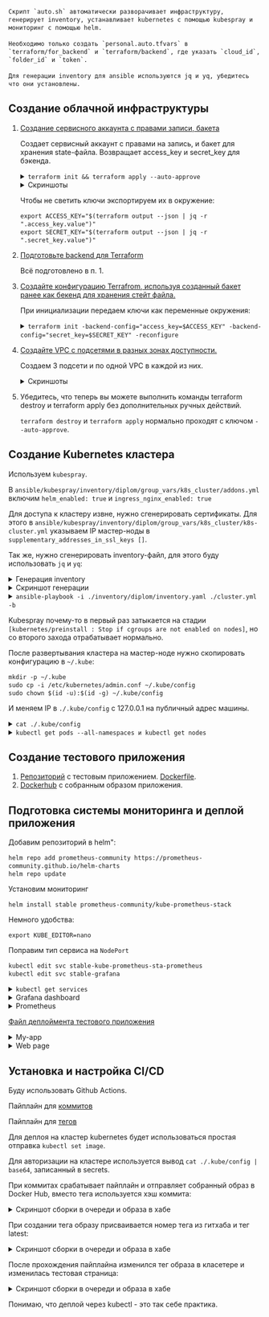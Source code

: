     Скрипт `auto.sh` автоматически разворачивает инфраструктуру, генерирует inventory, устанавливает kubernetes с помощью kubespray и мониторинг с помощью helm.

    Необходимо только создать `personal.auto.tfvars` в `terraform/for_backend` и `terraform/backend`, где указать `cloud_id`, `folder_id` и `token`.

    Для генерации inventory для ansible используются jq и yq, убедитесь что они установлены.

## Создание облачной инфраструктуры

1. [Создание сервисного аккаунта с правами записи, бакета](./terraform/for_backend/)

    Создает сервисный аккаунт с правами на запись, и бакет для хранения state-файла. Возвращает access_key и secret_key для бэкенда.

    <details>
      <summary> <code>terraform init && terraform apply --auto-approve </code></summary>

        ➜  diplom git:(main) ✗ cd ./terraform/for_backend 
        ➜  for_backend git:(main) ✗ terraform init && terraform apply --auto-approve
        Initializing the backend...
        Initializing provider plugins...
        - Finding latest version of yandex-cloud/yandex...
        - Installing yandex-cloud/yandex v0.147.0...
        - Installed yandex-cloud/yandex v0.147.0 (unauthenticated)
        Terraform has created a lock file .terraform.lock.hcl to record the provider
        selections it made above. Include this file in your version control repository
        so that Terraform can guarantee to make the same selections by default when
        you run "terraform init" in the future.
        
        Terraform has been successfully initialized!
        
        You may now begin working with Terraform. Try running "terraform plan" to see
        any changes that are required for your infrastructure. All Terraform commands
        should now work.
        
        If you ever set or change modules or backend configuration for Terraform,
        rerun this command to reinitialize your working directory. If you forget, other
        commands will detect it and remind you to do so if necessary.
        
        Terraform used the selected providers to generate the following execution plan.         Resource actions are indicated with the following symbols:
          + create
        
        Terraform will perform the following actions:
        
          # yandex_iam_service_account.sa will be created
          + resource "yandex_iam_service_account" "sa" {
              + created_at  = (known after apply)
              + description = "diplom-sa"
              + folder_id   = (sensitive value)
              + id          = (known after apply)
              + name        = "diplom"
            }
        
          # yandex_iam_service_account_static_access_key.sa-static-key will be created
          + resource "yandex_iam_service_account_static_access_key" "sa-static-key" {
              + access_key                   = (known after apply)
              + created_at                   = (known after apply)
              + description                  = "static access key for object storage"
              + encrypted_secret_key         = (known after apply)
              + id                           = (known after apply)
              + key_fingerprint              = (known after apply)
              + output_to_lockbox_version_id = (known after apply)
              + secret_key                   = (sensitive value)
              + service_account_id           = (known after apply)
            }
        
          # yandex_resourcemanager_folder_iam_member.sa-editor will be created
          + resource "yandex_resourcemanager_folder_iam_member" "sa-editor" {
              + folder_id = (sensitive value)
              + id        = (known after apply)
              + member    = (known after apply)
              + role      = "editor"
            }
        
          # yandex_storage_bucket.diplom_bucket will be created
          + resource "yandex_storage_bucket" "diplom_bucket" {
              + access_key            = (known after apply)
              + acl                   = (known after apply)
              + bucket                = "kirsanov-diplom-bucket"
              + bucket_domain_name    = (known after apply)
              + default_storage_class = (known after apply)
              + folder_id             = (known after apply)
              + force_destroy         = false
              + id                    = (known after apply)
              + policy                = (known after apply)
              + secret_key            = (sensitive value)
              + website_domain        = (known after apply)
              + website_endpoint      = (known after apply)
        
              + anonymous_access_flags (known after apply)
        
              + grant (known after apply)
        
              + versioning (known after apply)
            }
        
        Plan: 4 to add, 0 to change, 0 to destroy.
        
        Changes to Outputs:
          + access_key = (sensitive value)
          + secret_key = (sensitive value)
        yandex_iam_service_account.sa: Creating...
        yandex_iam_service_account.sa: Creation complete after 2s [id=ajec9m12o0oe7kecnbeb]
        yandex_iam_service_account_static_access_key.sa-static-key: Creating...
        yandex_resourcemanager_folder_iam_member.sa-editor: Creating...
        yandex_iam_service_account_static_access_key.sa-static-key: Creation complete after         2s [id=aje7kiijgg7g7c2l4kf2]
        yandex_storage_bucket.diplom_bucket: Creating...
        yandex_resourcemanager_folder_iam_member.sa-editor: Creation complete after 3s         [id=b1g65ggbv0fmdj4bp782/editor/serviceAccount:ajec9m12o0oe7kecnbeb]
        yandex_storage_bucket.diplom_bucket: Creation complete after 3s         [id=kirsanov-diplom-bucket]
        
        Apply complete! Resources: 4 added, 0 changed, 0 destroyed.
        
        Outputs:
        
        access_key = <sensitive>
        secret_key = <sensitive>
    </details>

    <details>
      <summary> Скриншоты </summary>
      
      Сервисный аккаунт
      ![Service account](./images/1.png)

      Бакет
      ![Bucket](./images/2.png)

    </details>

    Чтобы не светить ключи экспортируем их в окружение:

    ```
    export ACCESS_KEY="$(terraform output --json | jq -r ".access_key.value")"
    export SECRET_KEY="$(terraform output --json | jq -r ".secret_key.value")"

    ```

2. [Подготовьте backend для Terraform](./terraform/for_backend/)

    Всё подготовлено в п. 1.

3. [Создайте конфигурацию Terrafrom, используя созданный бакет ранее как бекенд для хранения стейт файла.](./terraform/backend/providers.tf)

    При инициализации передаем ключи как переменные окружения:

    <details>
      <summary> <code>terraform init -backend-config="access_key=$ACCESS_KEY" -backend-config="secret_key=$SECRET_KEY" -reconfigure </code></summary>
    
        backend git:(main) ✗ terraform init -backend-config="access_key=$ACCESS_KEY" -backend-config="secret_key=$SECRET_KEY" -reconfigure
        Initializing the backend...

        Successfully configured the backend "s3"! Terraform will automatically
        use this backend unless the backend configuration changes.
        Initializing provider plugins...
        - Finding latest version of yandex-cloud/yandex...
        - Installing yandex-cloud/yandex v0.147.0...
        - Installed yandex-cloud/yandex v0.147.0 (unauthenticated)
        Terraform has created a lock file .terraform.lock.hcl to record the provider
        selections it made above. Include this file in your version control repository
        so that Terraform can guarantee to make the same selections by default when
        you run "terraform init" in the future.

        Terraform has been successfully initialized!

        You may now begin working with Terraform. Try running "terraform plan" to see
        any changes that are required for your infrastructure. All Terraform commands
        should now work.

        If you ever set or change modules or backend configuration for Terraform,
        rerun this command to reinitialize your working directory. If you forget, other
        commands will detect it and remind you to do so if necessary.
    </details>


4. [Создайте VPC с подсетями в разных зонах доступности.](./terraform/backend/vpc.tf)

    Создаем 3 подсети и по одной VPC в каждой из них.

    <details>
      <summary> Скриншоты </summary>

      `terraform apply --auto-approve`
      ![terraform apply](./images/3.png)

      State-file

      ![state-file](./images/4.png)

      VM`s

      ![vm`s](./images/5.png)
    </details>

5. Убедитесь, что теперь вы можете выполнить команды terraform destroy и terraform apply без дополнительных ручных действий.

    `terraform destroy` и `terraform apply` нормально проходят с ключом `--auto-approve`.


## Создание Kubernetes кластера

Используем `kubespray`.

В `ansible/kubespray/inventory/diplom/group_vars/k8s_cluster/addons.yml` включим `helm_enabled: true` и `ingress_nginx_enabled: true`

Для доступа к кластеру извне, нужно сгенерировать сертификаты. Для этого в `ansible/kubespray/inventory/diplom/group_vars/k8s_cluster/k8s-cluster.yml` указываем IP мастер-ноды в `supplementary_addresses_in_ssl_keys []`.

Так же, нужно сгенерировать inventory-файл, для этого буду использовать `jq` и `yq`:
<details>
  <summary> Генерация inventory </summary>
    
    terraform output --json | jq -r '
      {
        all: {
          hosts: (
            .ips.value | to_entries |
            map({
              (.key): {
                ansible_host: .value,
                ansible_user: "ubuntu"
              }
            }) | add
          ),
          children: {
            kube_control_plane: { hosts: { "master": null } },
            kube_node: { hosts: { "node1": null, "node2": null } },
            etcd: { hosts: { "master": null } },
            k8s_cluster: {
              children: {
                kube_control_plane: null,
                kube_node: null
              }
            }
          }
        }
      }' | yq -P > ../../ansible/kubespray/inventory/diplom/inventory.yaml

</details>

<details>
  <summary> Скриншот генерации </summary>
    
![inventory](./images/6.png)
</details>


<details>
  <summary><code>ansible-playbook -i ./inventory/diplom/inventory.yaml ./cluster.yml -b</code></summary>

![playbook](./images/7.png)
 </details> 


Kubespray почему-то в первый раз затыкается на стадии `[kubernetes/preinstall : Stop if cgroups are not enabled on nodes]`, но со второго захода отрабатывает нормально.

После развертывания кластера на мастер-ноде нужно скопировать конфигурацию в `~/.kube`:

    mkdir -p ~/.kube
    sudo cp -i /etc/kubernetes/admin.conf ~/.kube/config
    sudo chown $(id -u):$(id -g) ~/.kube/config

И меняем IP в `./.kube/config` с 127.0.0.1 на публичный адрес машины.

<details>
  <summary><code>cat ./.kube/config</code></summary>

![playbook](./images/8.png)
 </details> 

<details>
  <summary><code>kubectl get pods --all-namespaces и kubectl get nodes</code></summary>

        ubuntu@master:~$ kubectl get pods --all-namespaces 
        NAMESPACE       NAME                                       READY   STATUS    RESTARTS       AGE
        ingress-nginx   ingress-nginx-controller-r2kzk             1/1     Running   0              118s
        ingress-nginx   ingress-nginx-controller-s9kzl             1/1     Running   0              118s
        kube-system     calico-kube-controllers-85c5d47cb8-kjlcx   1/1     Running   0              2m20s
        kube-system     calico-node-2krxv                          1/1     Running   0              2m47s
        kube-system     calico-node-6c6k9                          1/1     Running   0              2m47s
        kube-system     calico-node-gmfkh                          1/1     Running   0              2m47s
        kube-system     coredns-84668b4497-67h7h                   1/1     Running   0              107s
        kube-system     coredns-84668b4497-kc8xz                   1/1     Running   0              113s
        kube-system     dns-autoscaler-56cb45595c-9m6hb            1/1     Running   0              112s
        kube-system     kube-apiserver-master                      1/1     Running   0              4m26s
        kube-system     kube-controller-manager-master             1/1     Running   2 (4m9s ago)   4m28s
        kube-system     kube-proxy-9nt5m                           1/1     Running   0              3m22s
        kube-system     kube-proxy-jrltn                           1/1     Running   0              3m22s
        kube-system     kube-proxy-plfvl                           1/1     Running   0              3m22s
        kube-system     kube-scheduler-master                      1/1     Running   1              4m26s
        kube-system     nginx-proxy-node1                          1/1     Running   0              3m24s
        kube-system     nginx-proxy-node2                          1/1     Running   0              3m25s
        kube-system     nodelocaldns-glg8r                         1/1     Running   0              109s
        kube-system     nodelocaldns-l4fg8                         1/1     Running   0              108s
        kube-system     nodelocaldns-wmd64                         1/1     Running   0              108s
        ubuntu@master:~$ kubectl get nodes
        NAME     STATUS   ROLES           AGE     VERSION
        master   Ready    control-plane   5m48s   v1.33.2
        node1    Ready    <none>          4m45s   v1.33.2
        node2    Ready    <none>          4m45s   v1.33.2


 </details> 



## Создание тестового приложения

1. [Репозиторий](https://github.com/kirs-kirill/diplom-app) с тестовым приложением. [Dockerfile](https://github.com/kirs-kirill/diplom-app/blob/main/dockerfile).
2. [Dockerhub](https://hub.docker.com/repository/docker/kirskirill/diplomapp/) с собранным образом приложения.

## Подготовка cистемы мониторинга и деплой приложения

Добавим репозиторий в helm":

    helm repo add prometheus-community https://prometheus-community.github.io/helm-charts
    helm repo update

Установим мониторинг

    helm install stable prometheus-community/kube-prometheus-stack

Немного удобства:

    export KUBE_EDITOR=nano

Поправим тип сервиса на `NodePort`

    kubectl edit svc stable-kube-prometheus-sta-prometheus
    kubectl edit svc stable-grafana

<details>
<summary> <code>kubectl get services</code> </summary>

![kubectl get services](./images/9.png)
</details>

<details>
<summary> Grafana dashboard </summary>

![Grafana dashboard](./images/10.png)
</details>

<details>
<summary> Prometheus </summary>

![Prometheus](./images/11.png)
</details>

[Файл деплоймента тестового приложения](./kuber/my-app-deploy.yaml)

<details>
<summary> My-app </summary>

![my-app](./images/12.png)
</details>

<details>
<summary> Web page </summary>

![Web page](./images/13.png)
</details>

## Установка и настройка CI/CD

Буду использовать Github Actions.

Пайплайн для [коммитов](https://github.com/kirs-kirill/diplom-app/blob/main/.github/workflows/on_push.yml)

Пайплайн для [тегов](https://github.com/kirs-kirill/diplom-app/blob/main/.github/workflows/on_tag.yml)

Для деплоя на кластер kubernetes будет использоваться простая отправка `kubectl set image`.

Для авторизации на кластере используется вывод `cat ./.kube/config | base64`, записанный в secrets.

При коммитах срабатывает пайплайн и отправляет собранный образ в Docker Hub, вместо тега используется хэш коммита:

<details>
<summary> Скриншот сборки в очереди и образа в хабе </summary>

![pipeline](./images/14.png)

![image](./images/15.png)
</details>


При создании тега образу присваивается номер тега из гитхаба и тег latest:

<details>
<summary> Скриншот сборки в очереди и образа в хабе </summary>

![pipeline](./images/16.png)

![image](./images/17.png)
</details>

После прохождения пайплайна изменился тег образа в класетере и изменилась тестовая страница:

<details>
<summary> Скриншот сборки в очереди и образа в хабе </summary>

![pipeline](./images/18.png)

![image](./images/19.png)
</details>


Понимаю, что деплой через kubectl - это так себе практика.